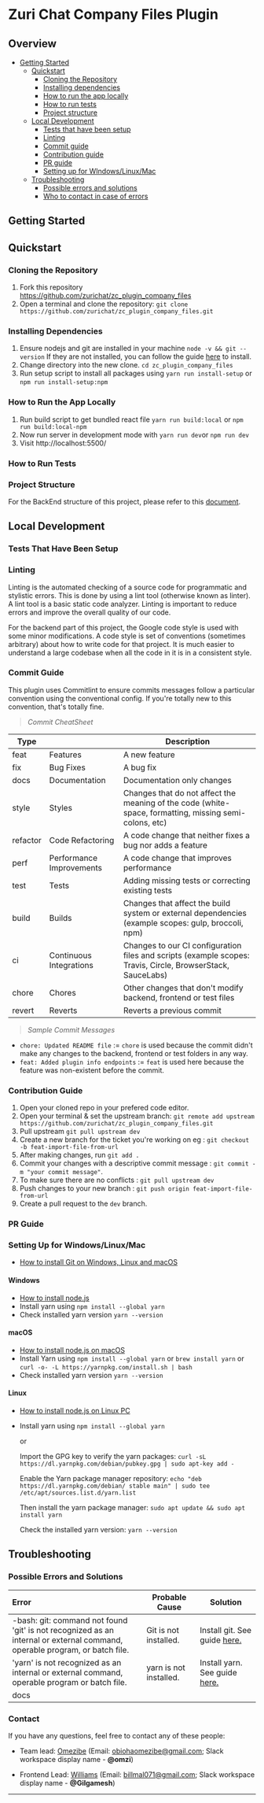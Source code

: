 <!-- ---
slug: /files
sidebar_position: 12
title: Files Plugin
--- -->

# Zuri Chat Company Files Plugin

## Overview
- [Getting Started](#getting-started)
  - [Quickstart](#quickstart)
    - [Cloning the Repository](#cloning-the-repository)
    - [Installing dependencies](#installing-dependencies)
    - [How to run the app locally](#how-to-run-the-app-locally)
    - [How to run tests](#how-to-run-tests)
    - [Project structure](#project-structure)
  - [Local Development](#local-development)
    - [Tests that have been setup](#tests-that-have-been-setup)
    - [Linting](#linting)
    - [Commit guide](#commit-guide)
    - [Contribution guide](#contribution-guide)
    - [PR guide](#pr-guide)
    - [Setting up for WIndows/Linux/Mac](#setting-up-for-windowslinuxmac)
  - [Troubleshooting](#trouble-shooting)
    - [Possible errors and solutions](#possible-errors-and-solutions)
    - [Who to contact in case of errors](#who-to-contact-in-case-of-errors)

## Getting Started

## Quickstart

### Cloning the Repository

1. Fork this repository https://github.com/zurichat/zc_plugin_company_files
2. Open a terminal and clone the repository: `git clone https://github.com/zurichat/zc_plugin_company_files.git`

### Installing Dependencies

1. Ensure nodejs and git are installed in your machine `node -v && git --version`
If they are not installed, you can follow the guide [here](#setting-up-for-windowslinuxmac) to install.
2. Change directory into the new clone. `cd zc_plugin_company_files`
3. Run setup script to install all packages using `yarn run install-setup` or `npm run install-setup:npm`

### How to Run the App Locally

1. Run build script to get bundled react file `yarn run build:local` or `npm run build:local-npm`
2. Now run server in development mode with `yarn run dev`or `npm run dev`
3. Visit http://localhost:5500/

### How to Run Tests

### Project Structure

For the BackEnd structure of this project, please refer to this [document](https://github.com/zurichat/zc_plugin_company_files/blob/dev/BACKEND_DOC.md).


## Local Development

### Tests That Have Been Setup

### Linting

Linting is the automated checking of a source code for programmatic and stylistic errors. This is done by using a lint tool (otherwise known as linter). A lint tool is a basic static code analyzer. Linting is important to reduce errors and improve the overall quality of our code.

For the backend part of this project, the Google code style is used with some minor modifications. A code style is set of conventions (sometimes arbitrary) about how to write code for that project. It is much easier to understand a large codebase when all the code in it is in a consistent style.

### Commit Guide
This plugin uses Commitlint to ensure commits messages follow a particular convention using the conventional config. If you're totally new to this convention, that's totally fine.

> _Commit CheatSheet_

| Type     |                          | Description                                                                                                 |
| -------- | ------------------------ | ----------------------------------------------------------------------------------------------------------- |
| feat     | Features                 | A new feature                                                                                               |
| fix      | Bug Fixes                | A bug fix                                                                                                   |
| docs     | Documentation            | Documentation only changes                                                                                  |
| style    | Styles                   | Changes that do not affect the meaning of the code (white-space, formatting, missing semi-colons, etc)      |
| refactor | Code Refactoring         | A code change that neither fixes a bug nor adds a feature                                                   |
| perf     | Performance Improvements | A code change that improves performance                                                                     |
| test     | Tests                    | Adding missing tests or correcting existing tests                                                           |
| build    | Builds                   | Changes that affect the build system or external dependencies (example scopes: gulp, broccoli, npm)         |
| ci       | Continuous Integrations  | Changes to our CI configuration files and scripts (example scopes: Travis, Circle, BrowserStack, SauceLabs) |
| chore    | Chores                   | Other changes that don't modify backend, frontend or test files                                             |
| revert   | Reverts                  | Reverts a previous commit                                                                                   |

> _Sample Commit Messages_

- `chore: Updated README file` := `chore` is used because the commit didn't make any changes to the backend, frontend or test folders in any way.
- `feat: Added plugin info endpoints` := `feat` is used here because the feature was non-existent before the commit.

### Contribution Guide

1. Open your cloned repo in your prefered code editor.
3. Open your terminal & set the upstream branch: `git remote add upstream https://github.com/zurichat/zc_plugin_company_files.git`
4. Pull upstream `git pull upstream dev`
5. Create a new branch for the ticket you're working on eg : `git checkout -b feat-import-file-from-url`
6. After making changes, run `git add .`
7. Commit your changes with a descriptive commit message : `git commit -m "your commit message"`.
8. To make sure there are no conflicts : `git pull upstream dev`
9. Push changes to your new branch : `git push origin feat-import-file-from-url`
10. Create a pull request to the `dev` branch.

### PR Guide

### Setting Up for Windows/Linux/Mac
- [How to install Git on Windows, Linux and macOS](https://www.digitalocean.com/community/tutorials/how-to-contribute-to-open-source-getting-started-with-git)

#### Windows
- [How to install node.js](https://phoenixnap.com/kb/install-node-js-npm-on-windows)
- Install yarn using `npm install --global yarn`
- Check installed yarn version `yarn --version`

#### macOS
- [How to install node.js on macOS](https://www.webucator.com/article/how-to-install-nodejs-on-a-mac/)
- Install Yarn using `npm install --global yarn` or `brew install yarn` or `curl -o- -L https://yarnpkg.com/install.sh | bash`
- Check installed yarn version `yarn --version`

#### Linux
- [How to install node.js on Linux PC](https://linuxconfig.org/how-to-install-node-js-on-linux)
- Install yarn using `npm install --global yarn` 
    
    or 

  Import the GPG key to verify the yarn packages: `curl -sL https://dl.yarnpkg.com/debian/pubkey.gpg | sudo apt-key add -` 
  
  Enable the Yarn package manager repository: `echo "deb https://dl.yarnpkg.com/debian/ stable main" | sudo tee /etc/apt/sources.list.d/yarn.list`

  Then install the yarn package manager: `sudo apt update && sudo apt install yarn`  

  Check the installed yarn version: `yarn --version`


## Troubleshooting

### Possible Errors and Solutions

| Error                             | Probable Cause                                                       | Solution                                                                      |
| :-------------------------------- | -------------------------------------------------------------------- | ----------------------------------------------------------------------------- |
| -bash: git: command not found<br>'git' is not recognized as an internal or external command, operable program, or batch file.| Git is not installed. | Install git. See guide [here.](#setting-up-for-windowslinuxmac)|
| 'yarn' is not recognized as an internal or external command, operable program or batch file. | yarn is not installed. | Install yarn. See guide [here.](#setting-up-for-windowslinuxmac) |
| docs                              |                                                                      |                                                                               |


### Contact
If you have any questions, feel free to contact any of these people:
- Team lead: 
[Omezibe](https://github.com/omzi)
(Email: obiohaomezibe@gmail.com; Slack workspace display name - **@omzi**)

- Frontend Lead:
[Williams](https://github.com/billmal071)
(Email: billmal071@gmail.com; Slack workspace display name - **@Gilgamesh**)
____________________________________________________
